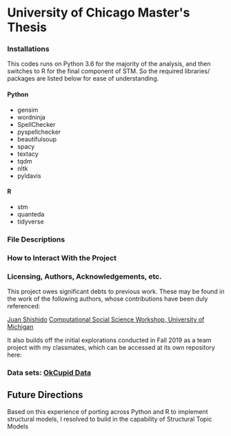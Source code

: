 # University of Chicago Master's Thesis

### Installations
This codes runs on Python 3.6 for the majority of the analysis, and then switches to R for the final component of STM. So the required libraries/ packages are listed below for ease of understanding. 


#### Python
* gensim
* wordninja
* SpellChecker
* pyspellchecker
* beautifulsoup
* spacy
* textacy
* tqdm
* nltk
* pyldavis

#### R
* stm
* quanteda
* tidyverse

### File Descriptions

### How to Interact With the Project

### Licensing, Authors, Acknowledgements, etc.
This project owes significant debts to previous work. These may be found in the work of the following authors, whose contributions
have been duly referenced:

[Juan Shishido]()
[Computational Social Science Workshop, University of Michigan]()

It also builds off the initial explorations conducted in Fall 2019 as a team project with my classmates, which can be accessed at its own repository here:



### Data sets: [OkCupid Data](https://github.com/rudeboybert/JSE_OkCupid)

## Future Directions
Based on this experience of porting across Python and R to implement structural models, I resolved to build in the capability of Structural Topic Models 

